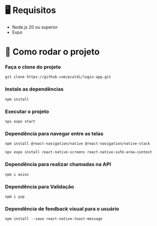 # 🖥️ Requisitos

- Node.js 20 ou superior
- Expo

# 🎡 Como rodar o projeto

### Faça o clone do projeto
```
git clone https://github.com/pcaldi/login-app.git
```

### Instale as dependências
```
npm install
```

### Executar o projeto
```
npx expo start
```

### Dependência para navegar entre as telas
```
npm install @react-navigation/native @react-navigation/native-stack
```
```
npx expo install react-native-screens react-native-safe-area-context

```

### Dependência para realizar chamadas na API
```
npm i axios
```

### Dependência para Validação
```
npm i yup
```

### Dependência de feedback visual para o usuário
```
npm install --save react-native-toast-message
```
